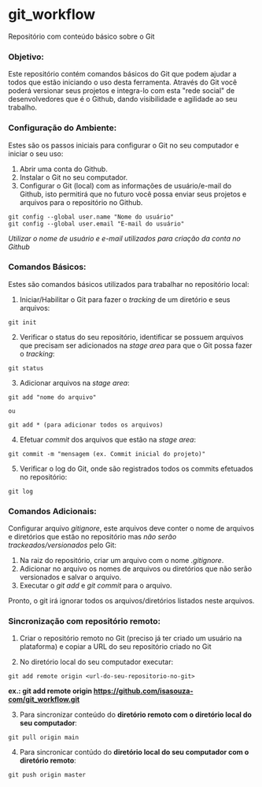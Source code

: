 # git_workflow
Repositório com conteúdo básico sobre o Git

### Objetivo:
Este repositório contém comandos básicos do Git que podem ajudar a todos que estão iniciando o uso desta ferramenta.
Através do Git você poderá versionar seus projetos e integra-lo com esta "rede social" de desenvolvedores que é o Github, dando visibilidade e agilidade ao seu trabalho.

### Configuração do Ambiente:
Estes são os passos iniciais para configurar o Git no seu computador e iniciar o seu uso:

1. Abrir uma conta do Github.
2. Instalar o Git no seu computador.
3. Configurar o Git (local) com as informações de usuário/e-mail do Github, isto permitirá que no futuro você possa enviar seus projetos e arquivos para o repositório no Github.

```
git config --global user.name "Nome do usuário"
git config --global user.email "E-mail do usuário"
```
_Utilizar o nome de usuário e e-mail utilizados para criação da conta no Github_

### Comandos Básicos:
Estes são comandos básicos utilizados para trabalhar no repositório local:

1. Iniciar/Habilitar o Git para fazer o *tracking* de um diretório e seus arquivos:

```
git init
```

2. Verificar o status do seu repositório, identificar se possuem arquivos que precisam ser adicionados na *stage area* para que o Git possa fazer o *tracking*:
```
git status
```

3. Adicionar arquivos na *stage area*:
```
git add "nome do arquivo"

ou 

git add * (para adicionar todos os arquivos)
```

4. Efetuar *commit* dos arquivos que estão na *stage area*:
```
git commit -m "mensagem (ex. Commit inicial do projeto)"
```

5. Verificar o log do Git, onde são registrados todos os commits efetuados no repositório:
```
git log
```

### Comandos Adicionais:

Configurar arquivo *gitignore*, este arquivos deve conter o nome de arquivos e diretórios que estão no repositório mas *não serão trackeados/versionados* pelo Git:
1. Na raiz do repositório, criar um arquivo com o nome *.gitignore*.
2. Adicionar no arquivo os nomes de arquivos ou diretórios que não serão versionados e salvar o arquivo.
3. Executar o *git add* e *git commit* para o arquivo.

Pronto, o git irá ignorar todos os arquivos/diretórios listados neste arquivos.

### Sincronização com repositório remoto:

1. Criar o repositório remoto no Git (preciso já ter criado um usuário na plataforma) e copiar a URL do seu repositório criado no Git

2. No diretório local do seu computador executar:

```
git add remote origin <url-do-seu-repositorio-no-git>
```
**ex.: git add remote origin https://github.com/isasouza-com/git_workflow.git**

3. Para sincronizar conteúdo do **diretório remoto com o diretório local do seu computador**:

```
git pull origin main
```

4. Para sincronicar contúdo do **diretório local do seu computador com o diretório remoto**:
```
git push origin master
```
